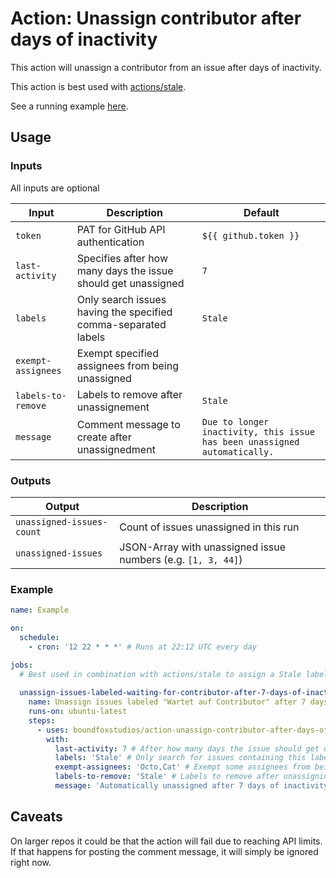 # Action: Unassign contributor after days of inactivity 

This action will unassign a contributor from an issue after days of inactivity.

This action is best used with [actions/stale](https://github.com/actions/stale).

See a running example [here](https://github.com/BoundfoxStudios/fairy-tale-defender/blob/80f4975c5236cf5b4d540b1538095b8bec9ab52c/.github/workflows/project-management.yml#L129).

## Usage

### Inputs

All inputs are optional

| Input              | Description                                                    | Default                                                                   |
|--------------------|----------------------------------------------------------------|---------------------------------------------------------------------------|
| `token`            | PAT for GitHub API authentication                              | `${{ github.token }}`                                                     |
| `last-activity`    | Specifies after how many days the issue should get unassigned  | `7`                                                                       |
| `labels`           | Only search issues having the specified comma-separated labels | `Stale`                                                                   |
| `exempt-assignees` | Exempt specified assignees from being unassigned               |                                                                           |
| `labels-to-remove` | Labels to remove after unassignement                           | `Stale`                                                                   |
| `message`          | Comment message to create after unassignedment                 | `Due to longer inactivity, this issue has been unassigned automatically.` |


### Outputs

| Output                    | Description                                                    |
|---------------------------|----------------------------------------------------------------|
| `unassigned-issues-count` | Count of issues unassigned in this run                         |
| `unassigned-issues`       | JSON-Array with unassigned issue numbers (e.g. `[1, 3, 44]`)   |

### Example

```yaml
name: Example

on:
  schedule:
    - cron: '12 22 * * *' # Runs at 22:12 UTC every day

jobs:
  # Best used in combination with actions/stale to assign a Stale label
  
  unassign-issues-labeled-waiting-for-contributor-after-7-days-of-inactivity:
    name: Unassign issues labeled "Wartet auf Contributor" after 7 days of inactivity.
    runs-on: ubuntu-latest
    steps:
      - uses: boundfoxstudios/action-unassign-contributor-after-days-of-inactivity@main
        with:
          last-activity: 7 # After how many days the issue should get unassigned
          labels: 'Stale' # Only search for issues containing this labels (comma-separated)
          exempt-assignees: 'Octo,Cat' # Exempt some assignees from being unassigned
          labels-to-remove: 'Stale' # Labels to remove after unassigning an issue
          message: 'Automatically unassigned after 7 days of inactivity.'
```

## Caveats

On larger repos it could be that the action will fail due to reaching API limits.
If that happens for posting the comment message, it will simply be ignored right now.
